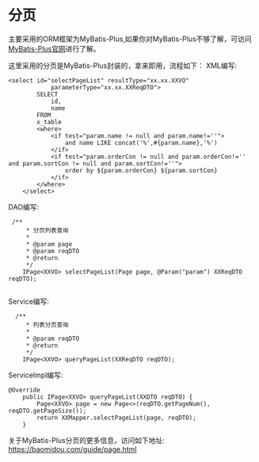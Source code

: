 # 分页
主要采用的ORM框架为MyBatis-Plus,如果你对MyBatis-Plus不够了解，可访问[MyBatis-Plus官网](https://baomidou.com/)进行了解。

这里采用的分页是MyBatis-Plus封装的，拿来即用，流程如下：
XML编写:
```
<select id="selectPageList" resultType="xx.xx.XXVO"
            parameterType="xx.xx.XXReqDTO">
        SELECT
        	id,
            name
        FROM
        x_table
        <where>
            <if test="param.name != null and param.name!=''">
                and name LIKE concat('%',#{param.name},'%')
            </if>
            <if test="param.orderCon != null and param.orderCon!='' and param.sortCon != null and param.sortCon!=''">
                order by ${param.orderCon} ${param.sortCon}
            </if>
        </where>
    </select>

```


DAO编写:
```
 /**
     * 分页列表查询
     *
     * @param page
     * @param reqDTO
     * @return
     */
    IPage<XXVO> selectPageList(Page page, @Param("param") XXReqDTO reqDTO);


```

Service编写:
```
  /**
     * 列表分页查询
     *
     * @param reqDTO
     * @return
     */
    IPage<XXVO> queryPageList(XXReqDTO reqDTO);

```

ServiceImpl编写:
```
@Override
    public IPage<XXVO> queryPageList(XXDTO reqDTO) {
        Page<XXVO> page = new Page<>(reqDTO.getPageNum(), reqDTO.getPageSize());
        return XXMapper.selectPageList(page, reqDTO);
    }

```

关于MyBatis-Plus分页的更多信息，访问如下地址:
https://baomidou.com/guide/page.html